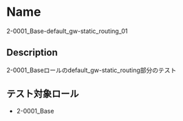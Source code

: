 Name
====
2-0001_Base-default_gw-static_routing_01

## Description

2-0001_Baseロールのdefault_gw-static_routing部分のテスト

## テスト対象ロール
- 2-0001_Base

